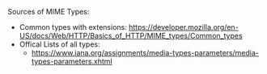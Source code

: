 

Sources of MIME Types:

- Common types with extensions:
    https://developer.mozilla.org/en-US/docs/Web/HTTP/Basics_of_HTTP/MIME_types/Common_types
- Offical Lists of all types:
    - https://www.iana.org/assignments/media-types-parameters/media-types-parameters.xhtml